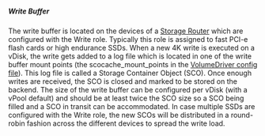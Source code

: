 <a name="writebuffer"></a>
##### Write Buffer
The write buffer is located on the devices of a [Storage Router](../../Administration/Usingthegui/storagerouters.md#physicaldiskmgmt) which are configured with the Write role. Typically this role is assigned to fast PCI-e flash cards or high endurance SSDs.
When a new 4K write is executed on a vDisk, the write gets added to a log file which is located in one of the write buffer mount points (the scocache_mount_points in the [VolumeDriver config file](config.md)). This log file is called a Storage Container Object (SCO). Once enough writes are received, the SCO is closed and marked to be stored on the backend. The size of the write buffer can be configured per vDisk (with a vPool default) and should be at least twice the SCO size so a SCO being filled and a SCO in transit can be accommodated.
In case multiple SSDs are configured with the Write role, the new SCOs will be distributed in a round-robin fashion across the different devices to spread the write load.
